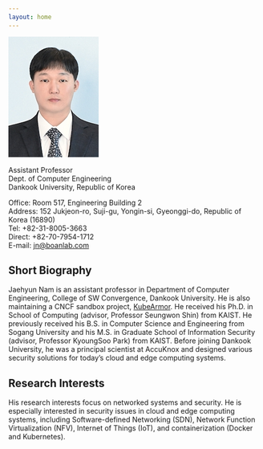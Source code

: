 ```yaml
---
layout: home
---
```


![Jaehyun_Nam](https://github.com/nam-jaehyun/nam-jaehyun.github.io/blob/master/gitbook/images/jaehyun_nam.jpg?raw=true)

Assistant Professor  
Dept. of Computer Engineering  
Dankook University, Republic of Korea  

Office: Room 517, Engineering Building 2  
Address: 152 Jukjeon-ro, Suji-gu, Yongin-si, Gyeonggi-do, Republic of Korea (16890)  
Tel: +82-31-8005-3663  
Direct: +82-70-7954-1712  
E-mail: jn@boanlab.com  

## Short Biography

Jaehyun Nam is an assistant professor in Department of Computer Engineering, College of SW Convergence, Dankook University. He is also maintaining a CNCF sandbox project, [KubeArmor](https://github.com/kubearmor/KubeArmor). He received his Ph.D. in School of Computing (advisor, Professor Seungwon Shin) from KAIST. He previously received his B.S. in Computer Science and Engineering from Sogang University and his M.S. in Graduate School of Information Security (advisor, Professor KyoungSoo Park) from KAIST. Before joining Dankook University, he was a principal scientist at AccuKnox and designed various security solutions for today’s cloud and edge computing systems.

## Research Interests

His research interests focus on networked systems and security. He is especially interested in security issues in cloud and edge computing systems, including Software-defined Networking (SDN), Network Function Virtualization (NFV), Internet of Things (IoT), and containerization (Docker and Kubernetes).

